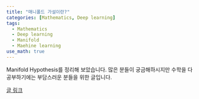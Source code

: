 ```yaml
---
title: "매니폴드 가설이란?"
categories: [Mathematics, Deep learning]
tags:
  - Mathematics
  - Deep learning
  - Manifold
  - Maehine learning
use_math: true
---
```

Manifold Hypothesis를 정리해 보았습니다. 많은 분들이 궁금해하시지만 수학을 다 공부하기에는 부담스러운 분들을 위한 글입니다.

[글 링크](https://www.notion.so/What-is-Manifold-Hypothesis-ade4785c15294205b3e8792adf92ba05)
